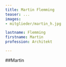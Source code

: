```yaml
---
title: Martin Flemming
teaser: ...
images:
- mitglieder/martin_h.jpg

lastname: Flemming
firstname: Martin
profession: Architekt

---
```


##Martin
